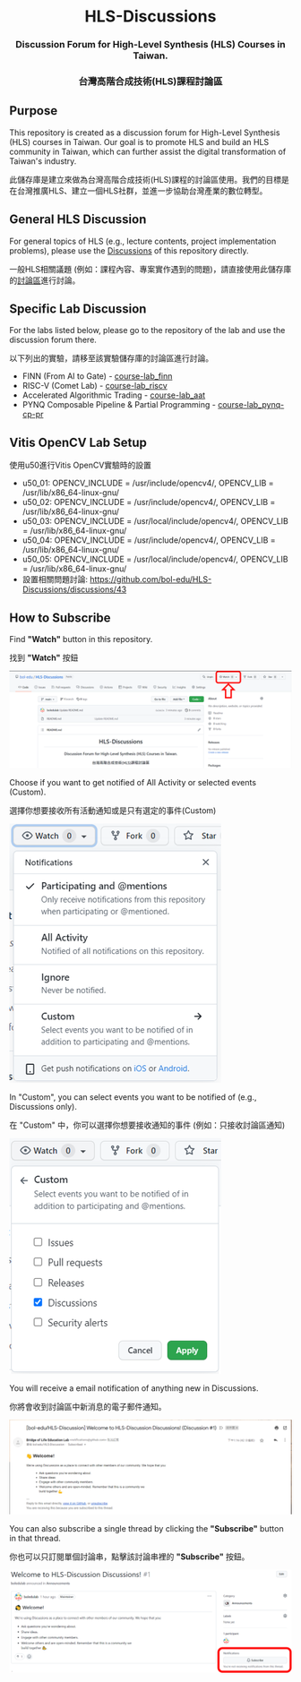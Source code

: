 <h1 align="center">HLS-Discussions</h1>

<h3 align="center">Discussion Forum for High-Level Synthesis (HLS) Courses in Taiwan.</h3>

<h3 align="center">台灣高階合成技術(HLS)課程討論區</h3>

## Purpose

This repository is created as a discussion forum for High-Level Synthesis (HLS) courses in Taiwan. Our goal is to promote HLS and build an HLS community in Taiwan, which can further assist the digital transformation of Taiwan's industry.

此儲存庫是建立來做為台灣高階合成技術(HLS)課程的討論區使用。我們的目標是在台灣推廣HLS、建立一個HLS社群，並進一步協助台灣產業的數位轉型。



## General HLS Discussion

For general topics of HLS (e.g., lecture contents, project implementation problems), please use the [Discussions](https://github.com/bol-edu/HLS-Discussions/discussions) of this repository directly.

一般HLS相關議題 (例如：課程內容、專案實作遇到的問題)，請直接使用此儲存庫的[討論區](https://github.com/bol-edu/HLS-Discussions/discussions)進行討論。



## Specific Lab Discussion

For the labs listed below, please go to the repository of the lab and use the discussion forum there.

以下列出的實驗，請移至該實驗儲存庫的討論區進行討論。

* FINN (From AI to Gate) - [course-lab_finn](https://github.com/bol-edu/course-lab_finn/discussions)
* RISC-V (Comet Lab) - [course-lab_riscv](https://github.com/bol-edu/course-lab_riscv/discussions)
* Accelerated Algorithmic Trading - [course-lab_aat](https://github.com/bol-edu/course-lab_aat/discussions)
* PYNQ Composable Pipeline & Partial Programming - [course-lab_pynq-cp-pr](https://github.com/bol-edu/course-lab_pynq-cp-pr/discussions)

## Vitis OpenCV Lab Setup

使用u50進行Vitis OpenCV實驗時的設置
* u50_01: OPENCV_INCLUDE = /usr/include/opencv4/, OPENCV_LIB = /usr/lib/x86_64-linux-gnu/
* u50_02: OPENCV_INCLUDE = /usr/include/opencv4/, OPENCV_LIB = /usr/lib/x86_64-linux-gnu/
* u50_03: OPENCV_INCLUDE = /usr/local/include/opencv4/, OPENCV_LIB = /usr/lib/x86_64-linux-gnu/
* u50_04: OPENCV_INCLUDE = /usr/include/opencv4/, OPENCV_LIB = /usr/lib/x86_64-linux-gnu/
* u50_05: OPENCV_INCLUDE = /usr/local/include/opencv4/, OPENCV_LIB = /usr/lib/x86_64-linux-gnu/
* 設置相關問題討論: https://github.com/bol-edu/HLS-Discussions/discussions/43

## How to Subscribe

Find **"Watch"** button in this repository.

找到 **"Watch"** 按鈕

![](./images/watch.png)

Choose if you want to get notified of All Activity or selected events (Custom).

選擇你想要接收所有活動通知或是只有選定的事件(Custom)

![](./images/all_custom.png)

In "Custom", you can select events you want to be notified of (e.g., Discussions only).

在 "Custom" 中，你可以選擇你想要接收通知的事件 (例如：只接收討論區通知)

![](./images/custom.png)

You will receive a email notification of anything new in Discussions.

你將會收到討論區中新消息的電子郵件通知。

![](./images/email.png)

You can also subscribe a single thread by clicking the **"Subscribe"** button in that thread.

你也可以只訂閱單個討論串，點擊該討論串裡的 **"Subscribe"** 按鈕。

![](./images/single.png)
